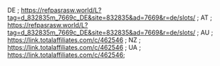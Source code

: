 DE ; https://refpasrasw.world/L?tag=d_832835m_7669c_DE&site=832835&ad=7669&r=de/slots/ ;
AT ; https://refpasrasw.world/L?tag=d_832835m_7669c_DE&site=832835&ad=7669&r=de/slots/ ;
AU ; https://link.totalaffiliates.com/c/462546 ; 
NZ ; https://link.totalaffiliates.com/c/462546 ;
UA ; https://link.totalaffiliates.com/c/462546;
